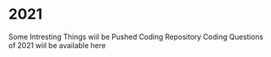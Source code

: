 # 2021
Some Intresting Things wiil be Pushed 
Coding Repository
Coding Questions of 2021 wiil be available here 
